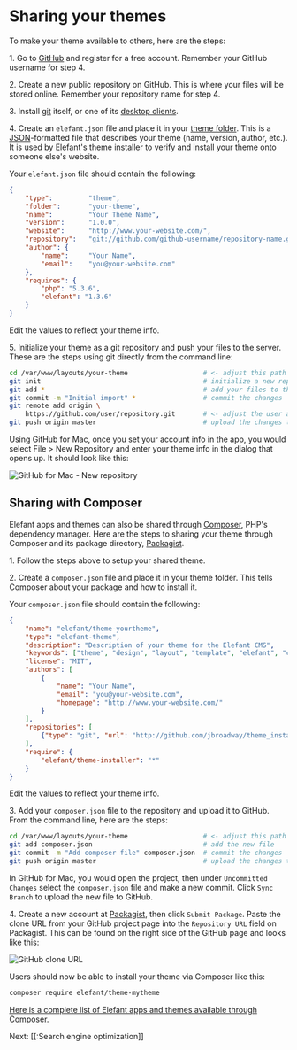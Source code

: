# Sharing your themes

To make your theme available to others, here are the steps:

1\. Go to [GitHub](http://github.com/) and register for a free account. Remember your GitHub username for step 4.

2\. Create a new public repository on GitHub. This is where your files will be stored online. Remember your repository name for step 4.

3\. Install [git](http://git-scm.com/) itself, or one of its [desktop clients](http://git-scm.com/downloads/guis).

4\. Create an `elefant.json` file and place it in your [theme folder](/docs/2.0/designers/making-your-own-theme). This is a [JSON](http://en.wikipedia.org/wiki/JSON)-formatted file that describes your theme (name, version, author, etc.). It is used by Elefant's theme installer to verify and install your theme onto someone else's website.

Your `elefant.json` file should contain the following:

~~~json
{
    "type":         "theme",
    "folder":       "your-theme",
    "name":         "Your Theme Name",
    "version":      "1.0.0",
    "website":      "http://www.your-website.com/",
    "repository":   "git://github.com/github-username/repository-name.git",
    "author": {
        "name":     "Your Name",
        "email":    "you@your-website.com"
    },
    "requires": {
        "php": "5.3.6",
        "elefant": "1.3.6"
    }
}
~~~

Edit the values to reflect your theme info.

5\. Initialize your theme as a git repository and push your files to the server. These are the steps using git directly from the command line:

~~~bash
cd /var/www/layouts/your-theme                   # <- adjust this path
git init                                         # initialize a new repository
git add *                                        # add your files to the repository
git commit -m "Initial import" *                 # commit the changes
git remote add origin \
    https://github.com/user/repository.git       # <- adjust the user and repository
git push origin master                           # upload the changes to github
~~~

Using GitHub for Mac, once you set your account info in the app, you would select File > New Repository and enter your theme info in the dialog that opens up. It should look like this:

![GitHub for Mac - New repository](/apps/docs/docs/2.0/pix/github-for-mac-new-repo.png)

## Sharing with Composer

Elefant apps and themes can also be shared through [Composer](http://getcomposer.org/), PHP's dependency manager. Here are the steps to sharing your theme through Composer and its package directory, [Packagist](https://packagist.org/).

1\. Follow the steps above to setup your shared theme.

2\. Create a `composer.json` file and place it in your theme folder. This tells Composer about your package and how to install it.

Your `composer.json` file should contain the following:

~~~json
{
    "name": "elefant/theme-yourtheme",
    "type": "elefant-theme",
    "description": "Description of your theme for the Elefant CMS",
    "keywords": ["theme", "design", "layout", "template", "elefant", "cms", "app"],
    "license": "MIT",
	"authors": [
		{
			"name": "Your Name",
			"email": "you@your-website.com",
			"homepage": "http://www.your-website.com/"
		}
	],
    "repositories": [
        {"type": "git", "url": "http://github.com/jbroadway/theme_installer"}
    ],
    "require": {
        "elefant/theme-installer": "*"
    }
}
~~~

Edit the values to reflect your theme info.

3\. Add your `composer.json` file to the repository and upload it to GitHub. From the command line, here are the steps:

~~~bash
cd /var/www/layouts/your-theme                   # <- adjust this path
git add composer.json                            # add the new file
git commit -m "Add composer file" composer.json  # commit the changes
git push origin master                           # upload the changes to github
~~~

In GitHub for Mac, you would open the project, then under `Uncommitted Changes` select the `composer.json` file and make a new commit. Click `Sync Branch` to upload the new file to GitHub.

4\. Create a new account at [Packagist](https://packagist.org/), then click `Submit Package`. Paste the clone URL from your GitHub project page into the `Repository URL` field on Packagist. This can be found on the right side of the GitHub page and looks like this:

![GitHub clone URL](/apps/docs/docs/2.0/pix/github-clone-url.png)

Users should now be able to install your theme via Composer like this:

~~~bash
composer require elefant/theme-mytheme
~~~

[Here is a complete list of Elefant apps and themes available through Composer.](https://packagist.org/packages/elefant/)

Next: [[:Search engine optimization]]